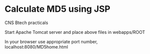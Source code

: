 # Calculate MD5 using JSP  
CNS Btech practicals



Start Apache Tomcat server and place above files in webapps/ROOT

In your browser use appropriate port number,
localhost:8080/MD5home.html

